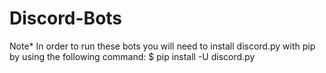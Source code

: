 # Discord-Bots
Note*
In order to run these bots you will need to install discord.py with pip
by using the following command: $ pip install -U discord.py
